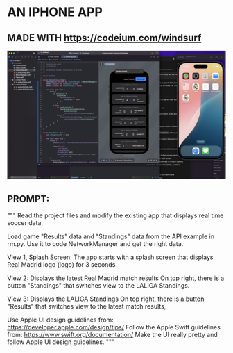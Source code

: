 
# AN IPHONE APP
## MADE WITH https://codeium.com/windsurf

![image](LL-Windsurf.png)


PROMPT:
--
"""
Read the project files and modify the existing app that displays real time soccer data.

Load game "Results" data and "Standings" data from the API example in rm.py.
Use it to code NetworkManager and get the right data.

View 1, Splash Screen:
The app starts with a splash screen that displays Real Madrid logo (logo) for 3 seconds. 

View 2:
Displays the latest Real Madrid match results
On top right, there is a button "Standings" that switches view to the LALIGA Standings.

View 3:
Displays the LALIGA Standings
On top right, there is a button "Results" that switches view to the latest match results,


Use Apple UI design guidelines from: https://developer.apple.com/design/tips/
Follow the Apple Swift guidelines from: https://www.swift.org/documentation/
Make the UI really pretty and follow Apple UI design guidelines.
"""




